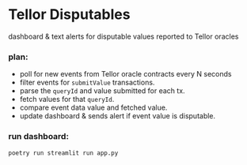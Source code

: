# Tellor Disputables
dashboard & text alerts for disputable values reported to Tellor oracles

### plan:
- poll for new events from Tellor oracle contracts every N seconds
- filter events for `submitValue` transactions.
- parse the `queryId` and value submitted for each tx.
- fetch values for that `queryId`.
- compare event data value and fetched value.
- update dashboard & sends alert if event value is disputable.

### run dashboard:
`poetry run streamlit run app.py`